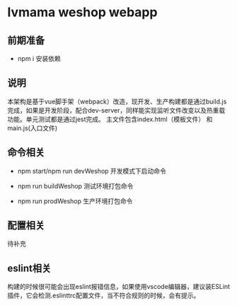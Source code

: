 # lvmama weshop webapp


## 前期准备
* npm i 安装依赖


## 说明
   本架构是基于vue脚手架（webpack）改造，现开发、生产构建都是通过build.js完成，如果是开发阶段，配合dev-server，同样能实现监听文件改变以及热重载功能。单元测试都是通过jest完成。
   主文件包含index.html（模板文件） 和 main.js(入口文件)

## 命令相关

- npm start/npm run devWeshop
开发模式下启动命令

- npm run buildWeshop
测试环境打包命令

- npm run prodWeshop
生产环境打包命令

## 配置相关
待补充

## eslint相关
构建的时候很可能会出现eslint报错信息，如果使用vscode编辑器，建议装ESLint插件，它会检测.eslinttrc配置文件，当不符合规则的时候，会有提示。